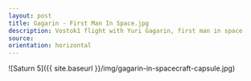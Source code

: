 ```yaml
---
layout: post
title: Gagarin - First Man In Space.jpg
description: Vostok1 flight with Yuri Gagarin, first man in space
source:
orientation: horizontal
---
```


![Saturn 5]({{ site.baseurl }}/img/gagarin-in-spacecraft-capsule.jpg)

